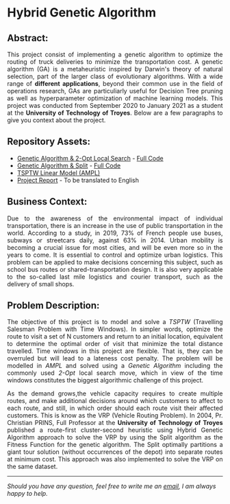 # Hybrid Genetic Algorithm

## Abstract:
<p align="justify">This project consist of implementing a genetic algorithm to optimize the routing of truck deliveries to minimize the transportation cost. A genetic algorithm (GA) is a metaheuristic inspired by Darwin's theory of natural selection, part of the larger class of evolutionary algorithms. With a wide range of <b>different applications</b>, beyond their common use in the field of operations research, GAs are particuliarly useful for Decision Tree pruning as well as hyperparameter optimization of machine learning models. This project was conducted from September 2020 to January 2021 as a student at the <b>University of Technology of Troyes</b>. Below are a few paragraphs to give you context about the project.</p>

## Repository Assets:

- [Genetic Algorithm & 2-Opt Local Search](genetic-algorithm_models/tsptw) - [Full Code](genetic-algorithm_models/tsptw/ga-two-opt-tsptw.bas)
- [Genetic Algorithm & Split](genetic-algorithm_models/vrp) - [Full Code](genetic-algorithm_models/vrp/ga-split-vrp.bas)
- [TSPTW Linear Model (AMPL)](linear_model_ampl/tsptw/)
- [Project Report](genetic-algorithm_report.pdf) - To be translated to English

## Business Context:

<p align="justify">Due to the awareness of the environmental impact of individual transportation, there is an increase in the use of public transportation in the world. According to a study, in 2019, 73% of French people use buses, subways or streetcars daily, against 63% in 2014. Urban mobility is becoming a crucial issue for most cities, and will be even more so in the years to come. It is essential to control and optimize urban logistics. This problem can be applied to make decisions concerning this subject, such as school bus routes or shared-transportation design. It is also very applicable to the so-called last mile logistics and courier transport, such as the delivery of small shops.</p>


## Problem Description:

<p align="justify"> The objective of this project is to model and solve a <i>TSPTW</i> (Travelling Salesman Problem with Time Windows). In simpler words, optimize the route to visit a set of N customers and return to an initial location, equivalent to determine the optimal order of visit that minimize the total distance travelled. Time windows in this project are flexible. That is, they can be overruled but will lead to a lateness cost penalty. The problem will be modelled in <i>AMPL</i> and solved using a <i>Genetic Algorithm</i> including the commonly used <i>2-Opt</i> local search move, which in view of the time windows constitutes the biggest algorithmic challenge of this project.</p>

<p align="justify"> As the demand grows,the vehicle capacity requires to create multiple routes, and make additional decisions around which customers to affect to each route, and still, in which order should each route visit their affected customers. This is know as the VRP (Vehicle Routing Problem). In 2004, Pr. Christian PRINS, Full Professor at the <b>University of Technology of Troyes</b> published a route-first cluster-second heuristic using Hybrid Genetic Algorithm approach to solve the VRP by using the Split algorithm as the Fitness Function for the genetic algorithm. The Split optimally partitions a giant tour solution (without occurrences of the depot) into separate routes at minimum cost. This approach was also implemented to solve the VRP on the same dataset.</p>

***

<i>Should you have any question, feel free to write me an [email](mailto:mlepicier.msc2022@ivey.ca), I am always happy to help.</i>

